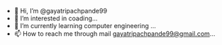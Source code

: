 - 👋 Hi, I’m @gayatripachpande99
- 👀 I’m interested in coading...
- 🌱 I’m currently learning computer engineering ...
- 📫 How to reach me through mail gayatripachpande99@gmail.com...

<!---
gayatripachpande99/gayatripachpande99 is a ✨ special ✨ repository because its `README.md` (this file) appears on your GitHub profile.
You can click the Preview link to take a look at your changes.
--->

